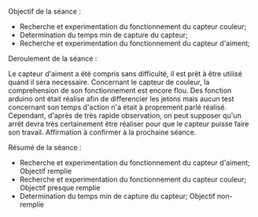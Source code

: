 Objectif de la séance :

- Recherche et experimentation du fonctionnement du capteur couleur;
- Determination du temps min de capture du capteur;
- Recherche et experimentation du fonctionnement du capteur d'aiment;

Deroulement de la séance :

Le capteur d'aiment a été compris sans difficulté, il est prêt à être utilisé quand il sera necessaire.
Concernant le capteur de couleur, la comprehension de son fonctionnement est encore flou. Des fonction arduino ont était réalise afin de differencier les jetons mais aucun test concernant son temps d'action n'a était à proprement parlé réalisé. Cependant, d'après de très rapide observation, on peut supposer qu'un arrêt devra très certainement être réaliser pour que le capteur puisse faire son travail. Affirmation à confirmer à la prochaine séance.

Résumé de la séance :

- Recherche et experimentation du fonctionnement du capteur d'aiment;  Objectif remplie
- Recherche et experimentation du fonctionnement du capteur couleur;   Objectif presque remplie
- Determination du temps min de capture du capteur;                    Objectif non-remplie
